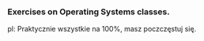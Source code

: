 ### Exercises on Operating Systems classes.
pl: Praktycznie wszystkie na 100%, masz poczczęstuj się.